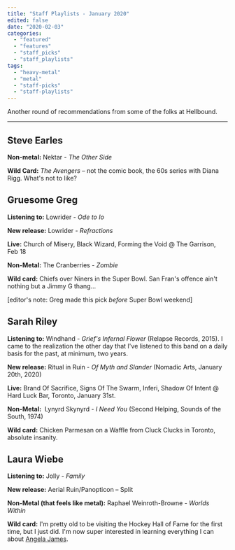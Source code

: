 ```yaml
---
title: "Staff Playlists - January 2020"
edited: false
date: "2020-02-03"
categories:
  - "featured"
  - "features"
  - "staff_picks"
  - "staff_playlists"
tags:
  - "heavy-metal"
  - "metal"
  - "staff-picks"
  - "staff-playlists"
---
```


Another round of recommendations from some of the folks at Hellbound.

* * *

## Steve Earles

**Non-metal:** Nektar - _The Other Side_

**Wild Card:** _The Avengers_ – not the comic book, the 60s series with Diana Rigg. What's not to like?

## Gruesome Greg

**Listening to:** Lowrider - _Ode to Io_

**New release:** Lowrider - _Refractions_

**Live:** Church of Misery, Black Wizard, Forming the Void @ The Garrison, Feb 18

**Non-Metal:** The Cranberries - _Zombie_

**Wild card:** Chiefs over Niners in the Super Bowl. San Fran's offence ain't nothing but a Jimmy G thang...

\[editor's note: Greg made this pick _before_ Super Bowl weekend\]

## Sarah Riley

**Listening to:** Windhand - _Grief's Infernal Flower_ (Relapse Records, 2015). I came to the realization the other day that I've listened to this band on a daily basis for the past, at minimum, two years.

**New release:** Ritual in Ruin - _Of Myth and Slander_ (Nomadic Arts, January 20th, 2020)

**Live:** Brand Of Sacrifice, Signs Of The Swarm, Inferi, Shadow Of Intent @ Hard Luck Bar, Toronto, January 31st.

**Non-Metal:**  Lynyrd Skynyrd - _I Need You_ (Second Helping, Sounds of the South, 1974)

**Wild card:** Chicken Parmesan on a Waffle from Cluck Clucks in Toronto, absolute insanity.

## Laura Wiebe

**Listening to:** Jolly - _Family_

**New release:** Aerial Ruin/Panopticon – Split

**Non-Metal (that feels like metal):** Raphael Weinroth-Browne - _Worlds Within_

**Wild card:** I'm pretty old to be visiting the Hockey Hall of Fame for the first time, but I just did. I'm now super interested in learning everything I can about [Angela James](https://www.hhof.com/htmlInduct/ind10James.shtml).
